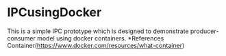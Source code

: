 # IPCusingDocker
This is a simple IPC prototype which is designed to demonstrate producer-consumer model using docker containers.
*References
Container(https://www.docker.com/resources/what-container)
